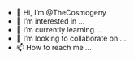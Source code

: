 - 👋 Hi, I’m @TheCosmogeny
- 👀 I’m interested in ...
- 🌱 I’m currently learning ...
- 💞️ I’m looking to collaborate on ...
- 📫 How to reach me ...

<!---
TheCosmogeny/TheCosmogeny is a ✨ special ✨ repository because its `README.md` (this file) appears on your GitHub profile.
You can click the Preview link to take a look at your changes.
--->
